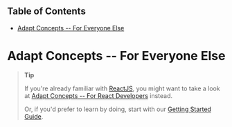 <!-- START doctoc generated TOC please keep comment here to allow auto update -->
<!-- DON'T EDIT THIS SECTION, INSTEAD RE-RUN doctoc TO UPDATE -->
## Table of Contents

- [Adapt Concepts -- For Everyone Else](#adapt-concepts-for-everyone-else)

<!-- END doctoc generated TOC please keep comment here to allow auto update -->

# Adapt Concepts -- For Everyone Else

> **Tip**
>
> If you're already familiar with [ReactJS](https://reactjs.org), you might want to take a look at [Adapt Concepts -- For React Developers](react.md) instead.
>
> Or, if you'd prefer to learn by doing, start with our [Getting Started Guide](../../getting_started/index.md).

